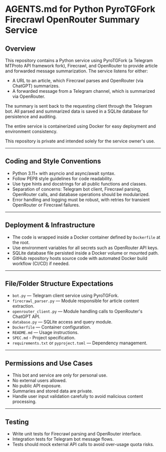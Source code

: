 # AGENTS.md for Python PyroTGFork Firecrawl OpenRouter Summary Service

## Overview

This repository contains a Python service using PyroTGFork (a Telegram MTProto API framework fork), Firecrawl, and OpenRouter to provide article and forwarded message summarization. The service listens for either:

- A URL to an article, which Firecrawl parses and OpenRouter (via ChatGPT) summarizes.
- A forwarded message from a Telegram channel, which is summarized via OpenRouter.

The summary is sent back to the requesting client through the Telegram bot. All parsed and summarized data is saved in a SQLite database for persistence and auditing.

The entire service is containerized using Docker for easy deployment and environment consistency.

This repository is private and intended solely for the service owner's use.

---

## Coding and Style Conventions

- Python 3.11+ with asyncio and async/await syntax.
- Follow PEP8 style guidelines for code readability.
- Use type hints and docstrings for all public functions and classes.
- Separation of concerns: Telegram bot client, Firecrawl parsing, OpenRouter calls, and database operations should be modularized.
- Error handling and logging must be robust, with retries for transient OpenRouter or Firecrawl failures.

---

## Deployment & Infrastructure

- The code is wrapped inside a Docker container defined by `Dockerfile` at the root.
- Use environment variables for all secrets such as OpenRouter API keys.
- SQLite database file persisted inside a Docker volume or mounted path.
- GitHub repository hosts source code with automated Docker build workflow (CI/CD) if needed.

---

## File/Folder Structure Expectations

- `bot.py` — Telegram client service using PyroTGFork.
- `firecrawl_parser.py` — Module responsible for article content extraction.
- `openrouter_client.py` — Module handling calls to OpenRouter's ChatGPT API.
- `database.py` — SQLite access and query module.
- `Dockerfile` — Container configuration.
- `README.md` — Usage instructions.
- `SPEC.md` - Project specification.
- `requirements.txt` or `pyproject.toml` — Dependency management.

---

## Permissions and Use Cases

- This bot and service are only for personal use.
- No external users allowed.
- No public API exposure.
- Summaries and stored data are private.
- Handle user input validation carefully to avoid malicious content processing.

---

## Testing

- Write unit tests for Firecrawl parsing and OpenRouter interface.
- Integration tests for Telegram bot message flows.
- Tests should mock external API calls to avoid over-usage quota risks.
